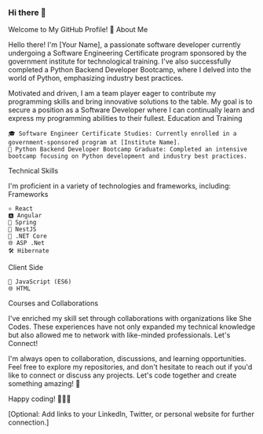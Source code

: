 ### Hi there 👋

<!--
**AviyaRiven/AviyaRiven** is a ✨ _special_ ✨ repository because its `README.md` (this file) appears on your GitHub profile.

Here are some ideas to get you started:

- 🔭 I’m currently working on ...
- 🌱 I’m currently learning ...
- 👯 I’m looking to collaborate on ...
- 🤔 I’m looking for help with ...
- 💬 Ask me about ...
- 📫 How to reach me: ...
- 😄 Pronouns: ...
- ⚡ Fun fact: ...
-->

Welcome to My GitHub Profile! 👋
About Me

Hello there! I'm [Your Name], a passionate software developer currently undergoing a Software Engineering Certificate program sponsored by the government institute for technological training. I've also successfully completed a Python Backend Developer Bootcamp, where I delved into the world of Python, emphasizing industry best practices.

Motivated and driven, I am a team player eager to contribute my programming skills and bring innovative solutions to the table. My goal is to secure a position as a Software Developer where I can continually learn and express my programming abilities to their fullest.
Education and Training

    🎓 Software Engineer Certificate Studies: Currently enrolled in a government-sponsored program at [Institute Name].
    🚀 Python Backend Developer Bootcamp Graduate: Completed an intensive bootcamp focusing on Python development and industry best practices.

Technical Skills

I'm proficient in a variety of technologies and frameworks, including:
Frameworks

    ⚛️ React
    🅰️ Angular
    🌱 Spring
    🚀 NestJS
    🔵 .NET Core
    🌐 ASP .Net
    🛠️ Hibernate

Client Side

    🚀 JavaScript (ES6)
    🌐 HTML

Courses and Collaborations

I've enriched my skill set through collaborations with organizations like She Codes. These experiences have not only expanded my technical knowledge but also allowed me to network with like-minded professionals.
Let's Connect!

I'm always open to collaboration, discussions, and learning opportunities. Feel free to explore my repositories, and don't hesitate to reach out if you'd like to connect or discuss any projects. Let's code together and create something amazing! 🚀

Happy coding! 👩‍💻🚀

[Optional: Add links to your LinkedIn, Twitter, or personal website for further connection.]
